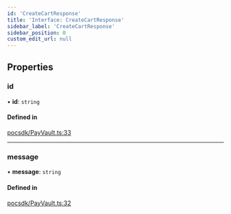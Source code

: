 ```yaml
---
id: 'CreateCartResponse'
title: 'Interface: CreateCartResponse'
sidebar_label: 'CreateCartResponse'
sidebar_position: 0
custom_edit_url: null
---
```


## Properties

### id

• **id**: `string`

#### Defined in

[pocsdk/PayVault.ts:33](https://github.com/Project-Krypto/ReactPayVault/blob/a940aba/src/lib/pocsdk/PayVault.ts#L33)

---

### message

• **message**: `string`

#### Defined in

[pocsdk/PayVault.ts:32](https://github.com/Project-Krypto/ReactPayVault/blob/a940aba/src/lib/pocsdk/PayVault.ts#L32)
